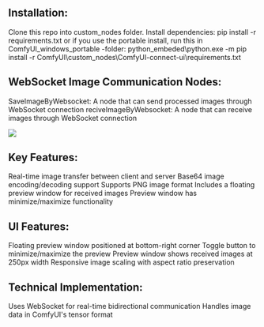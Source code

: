 ## Installation:

Clone this repo into custom_nodes folder.
Install dependencies: pip install -r requirements.txt or if you use the portable install, run this in ComfyUI_windows_portable -folder:
python_embeded\python.exe -m pip install -r ComfyUI\custom_nodes\ComfyUI-connect-ui\requirements.txt

## WebSocket Image Communication Nodes:
SaveImageByWebsocket: A node that can send processed images through WebSocket connection
reciveImageByWebsocket: A node that can receive images through WebSocket connection

![](https://picgo-1300491698.cos.ap-nanjing.myqcloud.com/20250310211100394.png)

## Key Features:
Real-time image transfer between client and server
Base64 image encoding/decoding support
Supports PNG image format
Includes a floating preview window for received images
Preview window has minimize/maximize functionality

## UI Features:
Floating preview window positioned at bottom-right corner
Toggle button to minimize/maximize the preview
Preview window shows received images at 250px width
Responsive image scaling with aspect ratio preservation

## Technical Implementation:
Uses WebSocket for real-time bidirectional communication
Handles image data in ComfyUI's tensor format




